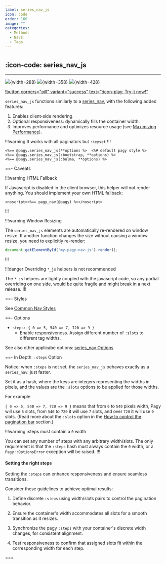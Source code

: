 ```yaml
---
label: series_nav_js
icon: code
order: 160
image: ""
categories:
  - Methods
  - Navs
  - Tags
---
```


#

## :icon-code: series_nav_js

---

![](../../assets/images/series_nav_js-7.png){width=288}
![](../../assets/images/series_nav_js-9.png){width=358}
![](../../assets/images/series_nav_js-11.png){width=428}

[!button corners="pill" variant="success" text=":icon-play: Try it now!"](../../sandbox/playground#3-demo-app)

`series_nav_js` functions similarly to a [series_nav](series_nav.md), with the following added features:

1. Enables client-side rendering.
2. Optional responsiveness: dynamically fills the container width.
3. Improves performance and optimizes resource usage (see [Maximizing Performance](../../guides/how-to#maximize-performance)).

!!!warning It works with all paginators but `:keyset`
!!!

```erb
<%== @pagy.series_nav_js(**options %>  <%# default pagy style %>
<%== @pagy.series_nav_js(:bootstrap, **options) %>
<%== @pagy.series_nav_js(:bulma, **options) %>
```
  
==- Caveats

!!!warning HTML Fallback

If Javascript is disabled in the client browser, this helper will not render anything. You should implement your own HTML fallback:

```erb
<noscript><%== pagy_nav(@pagy) %></noscript>
```

!!!

!!!warning Window Resizing

The `series_nav_js` elements are automatically re-rendered on window resize. If another function changes the size without causing a window resize, you need to explicitly re-render:

```js
document.getElementById('my-pagy-nav-js').render();
```

!!!

!!!danger Overriding `*_js` helpers is not recommended

The `*_js` helpers are tightly coupled with the javascript code, so any partial overriding on one side, would be quite fragile
and might break in a next release.
!!!

==- Styles

See [Common Nav Styles](../methods#common-nav-styles)

==- Options

- `steps: { 0 => 5, 540 => 7, 720 => 9 }`
  - Enable responsiveness. Assign different number of `:slots` to different tag widths.

See also other applicabe options: [series_nav Options](series_nav#options)

==- In Depth: `:steps` Option

Notice: when `:steps` is not set, the `series_nav_js` behaves exactly as a `series_nav`: just faster.

Set it as a hash, where the keys are integers representing the widths in pixels, and the values are the `:slots` options to be
applied for those widths.

For example:

`{ 0 => 5, 540 => 7, 720 => 9 }` means that from `0` to `540` pixels width, Pagy will use `5` slots, from `540` to `720` it will
use `7` slots, and over `720` it will use `9` slots. (Read more about the `:slots`
option in the [How to control the pagination bar](../../guides/how-to#control-the-pagination-bar) section.)

!!!warning :steps must contain a `0` width 

You can set any number of steps with any arbitrary width/slots. The only requirement is
that the `:steps` hash must always contain the `0` width, or a `Pagy::OptionsError` exception will be raised.
!!!

#### Setting the right steps

Setting the `:steps` can enhance responsiveness and ensure seamless transitions.

Consider these guidelines to achieve optimal results:

1. Define discrete `:steps` using width/slots pairs to control the pagination behavior.

2. Ensure the container's width accommodates all slots for a smooth transition as it resizes.

3. Synchronize the pagy `:steps` with your container's discrete width changes, for consistent alignment.

4. Test responsiveness to confirm that assigned slots fit within the corresponding width for each step.

===
